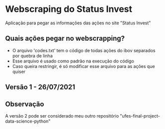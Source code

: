 # Webscraping do Status Invest
Aplicação para pegar as informações das ações no site "Status Invest"

## Quais ações pegar no webscrapping?
  - O arquivo 'codes.txt' tem o código de todas ações do ibov separados por quebra de linha
  - Esse arquivo é usado como padrão na execução do código
  - Caso queira restringir, é só modificar esse arquivo para as ações que quiser

## Versão 1 - 26/07/2021

## Observação
A versão 2 pode ser considerado meu outro repositório "ufes-final-project-data-science-python"

